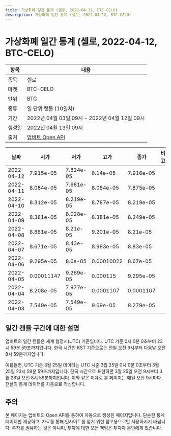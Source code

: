 ```yaml
---
title: 가상화폐 일간 통계 (셀로, 2022-04-12, BTC-CELO)
description: 가상화폐 일간 통계 (셀로, 2022-04-12, BTC-CELO)
---
```



가상화폐 일간 통계 (셀로, 2022-04-12, BTC-CELO)
===

|항목|내용|
|--|--|
|종목|셀로|
|마켓|BTC-CELO|
|단위|BTC|
|종류|일 단위 캔들 (10일치)|
|기간|2022년 04월 03일 09시 - 2022년 04월 12일 09시|
|생성일|2022년 04월 13일 09시|
|출처|[업비트 Open API](https://docs.upbit.com)|


|날짜|시가|저가|고가|종가|비고|
|--|--|--|--|--|--|
|2022-04-12|7.915e-05|7.824e-05|8.14e-05|7.916e-05|    |
|2022-04-11|8.084e-05|7.681e-05|8.084e-05|7.875e-05|    |
|2022-04-10|8.312e-05|8.219e-05|8.787e-05|8.219e-05|    |
|2022-04-09|8.381e-05|8.028e-05|8.381e-05|8.249e-05|    |
|2022-04-08|8.881e-05|8.21e-05|9.201e-05|8.21e-05|    |
|2022-04-07|8.671e-05|8.43e-05|8.983e-05|8.83e-05|    |
|2022-04-06|9.295e-05|8.6e-05|0.00010022|8.67e-05|    |
|2022-04-05|0.00011147|9.269e-05|0.000115|9.295e-05|    |
|2022-04-04|8.208e-05|7.977e-05|0.0001107|0.0001107|    |
|2022-04-03|7.549e-05|7.549e-05|9.69e-05|8.279e-05|    |


일간 캔들 구간에 대한 설명
---


업비트의 일간 캔들은 세계 협정시(UTC) 기준입니다. 
UTC 기준 0시 0분 0초부터 23시 59분 59초까지입니다. 
한국 시간인 KST 기준으로는 전일 오전 9시부터 다음날 오전 8시 59분까지입니다. 


예를들면, UTC 기준 3월 25일 데이터는 UTC 시준 3월 25일 0시 0분 0초부터 3월 25일 23시 59분 59초까지입니다. 
한국 시간으로 표현하면 3월 25일 오전 9시부터 3월 26일 오전 8시 59분까지입니다. 
이와 같은 이유로 본 페이지는 매일 오전 9시마다 전날의 통계 데이터를 자동으로 작성합니다. 


주의
---


본 페이지는 업비트의 Open API를 통하여 자동으로 생성된 페이지입니다. 
단순한 통계 데이터만 제공하고, 자료를 통해 인사이트를 얻기 위한 참고용으로만 사용하시기 바랍니다. 
투자를 권유하는 것은 아니며, 투자에 대한 모든 책임은 투자자 본인에게 있습니다. 
